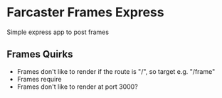 # Farcaster Frames Express

Simple express app to post frames

## Frames Quirks
- Frames don't like to render if the route is "/", so target e.g. "/frame"
- Frames require <meta property="og:image" content="<exampleimage>" />
- Frames don't like to render at port 3000?
